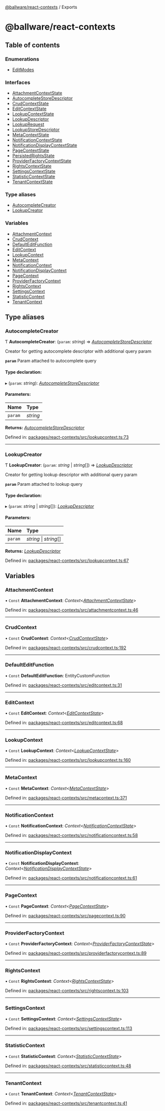 [@ballware/react-contexts](README.md) / Exports

# @ballware/react-contexts

## Table of contents

### Enumerations

- [EditModes](enums/editmodes.md)

### Interfaces

- [AttachmentContextState](interfaces/attachmentcontextstate.md)
- [AutocompleteStoreDescriptor](interfaces/autocompletestoredescriptor.md)
- [CrudContextState](interfaces/crudcontextstate.md)
- [EditContextState](interfaces/editcontextstate.md)
- [LookupContextState](interfaces/lookupcontextstate.md)
- [LookupDescriptor](interfaces/lookupdescriptor.md)
- [LookupRequest](interfaces/lookuprequest.md)
- [LookupStoreDescriptor](interfaces/lookupstoredescriptor.md)
- [MetaContextState](interfaces/metacontextstate.md)
- [NotificationContextState](interfaces/notificationcontextstate.md)
- [NotificationDisplayContextState](interfaces/notificationdisplaycontextstate.md)
- [PageContextState](interfaces/pagecontextstate.md)
- [PersistedRightsState](interfaces/persistedrightsstate.md)
- [ProviderFactoryContextState](interfaces/providerfactorycontextstate.md)
- [RightsContextState](interfaces/rightscontextstate.md)
- [SettingsContextState](interfaces/settingscontextstate.md)
- [StatisticContextState](interfaces/statisticcontextstate.md)
- [TenantContextState](interfaces/tenantcontextstate.md)

### Type aliases

- [AutocompleteCreator](modules.md#autocompletecreator)
- [LookupCreator](modules.md#lookupcreator)

### Variables

- [AttachmentContext](modules.md#attachmentcontext)
- [CrudContext](modules.md#crudcontext)
- [DefaultEditFunction](modules.md#defaulteditfunction)
- [EditContext](modules.md#editcontext)
- [LookupContext](modules.md#lookupcontext)
- [MetaContext](modules.md#metacontext)
- [NotificationContext](modules.md#notificationcontext)
- [NotificationDisplayContext](modules.md#notificationdisplaycontext)
- [PageContext](modules.md#pagecontext)
- [ProviderFactoryContext](modules.md#providerfactorycontext)
- [RightsContext](modules.md#rightscontext)
- [SettingsContext](modules.md#settingscontext)
- [StatisticContext](modules.md#statisticcontext)
- [TenantContext](modules.md#tenantcontext)

## Type aliases

### AutocompleteCreator

Ƭ **AutocompleteCreator**: (`param`: *string*) => [*AutocompleteStoreDescriptor*](interfaces/autocompletestoredescriptor.md)

Creator for getting autocomplete descriptor with additional query param

**`param`** Param attached to autocomplete query

#### Type declaration:

▸ (`param`: *string*): [*AutocompleteStoreDescriptor*](interfaces/autocompletestoredescriptor.md)

#### Parameters:

Name | Type |
:------ | :------ |
`param` | *string* |

**Returns:** [*AutocompleteStoreDescriptor*](interfaces/autocompletestoredescriptor.md)

Defined in: [packages/react-contexts/src/lookupcontext.ts:73](https://github.com/ballware/ballware-client/blob/d7ee5ae/packages/react-contexts/src/lookupcontext.ts#L73)

___

### LookupCreator

Ƭ **LookupCreator**: (`param`: *string* \| *string*[]) => [*LookupDescriptor*](interfaces/lookupdescriptor.md)

Creator for getting lookup descriptor with additional query param

**`param`** Param attached to lookup query

#### Type declaration:

▸ (`param`: *string* \| *string*[]): [*LookupDescriptor*](interfaces/lookupdescriptor.md)

#### Parameters:

Name | Type |
:------ | :------ |
`param` | *string* \| *string*[] |

**Returns:** [*LookupDescriptor*](interfaces/lookupdescriptor.md)

Defined in: [packages/react-contexts/src/lookupcontext.ts:67](https://github.com/ballware/ballware-client/blob/d7ee5ae/packages/react-contexts/src/lookupcontext.ts#L67)

## Variables

### AttachmentContext

• `Const` **AttachmentContext**: *Context*<[*AttachmentContextState*](interfaces/attachmentcontextstate.md)\>

Defined in: [packages/react-contexts/src/attachmentcontext.ts:46](https://github.com/ballware/ballware-client/blob/d7ee5ae/packages/react-contexts/src/attachmentcontext.ts#L46)

___

### CrudContext

• `Const` **CrudContext**: *Context*<[*CrudContextState*](interfaces/crudcontextstate.md)\>

Defined in: [packages/react-contexts/src/crudcontext.ts:192](https://github.com/ballware/ballware-client/blob/d7ee5ae/packages/react-contexts/src/crudcontext.ts#L192)

___

### DefaultEditFunction

• `Const` **DefaultEditFunction**: EntityCustomFunction

Defined in: [packages/react-contexts/src/editcontext.ts:31](https://github.com/ballware/ballware-client/blob/d7ee5ae/packages/react-contexts/src/editcontext.ts#L31)

___

### EditContext

• `Const` **EditContext**: *Context*<[*EditContextState*](interfaces/editcontextstate.md)\>

Defined in: [packages/react-contexts/src/editcontext.ts:68](https://github.com/ballware/ballware-client/blob/d7ee5ae/packages/react-contexts/src/editcontext.ts#L68)

___

### LookupContext

• `Const` **LookupContext**: *Context*<[*LookupContextState*](interfaces/lookupcontextstate.md)\>

Defined in: [packages/react-contexts/src/lookupcontext.ts:160](https://github.com/ballware/ballware-client/blob/d7ee5ae/packages/react-contexts/src/lookupcontext.ts#L160)

___

### MetaContext

• `Const` **MetaContext**: *Context*<[*MetaContextState*](interfaces/metacontextstate.md)\>

Defined in: [packages/react-contexts/src/metacontext.ts:371](https://github.com/ballware/ballware-client/blob/d7ee5ae/packages/react-contexts/src/metacontext.ts#L371)

___

### NotificationContext

• `Const` **NotificationContext**: *Context*<[*NotificationContextState*](interfaces/notificationcontextstate.md)\>

Defined in: [packages/react-contexts/src/notificationcontext.ts:58](https://github.com/ballware/ballware-client/blob/d7ee5ae/packages/react-contexts/src/notificationcontext.ts#L58)

___

### NotificationDisplayContext

• `Const` **NotificationDisplayContext**: *Context*<[*NotificationDisplayContextState*](interfaces/notificationdisplaycontextstate.md)\>

Defined in: [packages/react-contexts/src/notificationcontext.ts:61](https://github.com/ballware/ballware-client/blob/d7ee5ae/packages/react-contexts/src/notificationcontext.ts#L61)

___

### PageContext

• `Const` **PageContext**: *Context*<[*PageContextState*](interfaces/pagecontextstate.md)\>

Defined in: [packages/react-contexts/src/pagecontext.ts:90](https://github.com/ballware/ballware-client/blob/d7ee5ae/packages/react-contexts/src/pagecontext.ts#L90)

___

### ProviderFactoryContext

• `Const` **ProviderFactoryContext**: *Context*<[*ProviderFactoryContextState*](interfaces/providerfactorycontextstate.md)\>

Defined in: [packages/react-contexts/src/providerfactorycontext.ts:89](https://github.com/ballware/ballware-client/blob/d7ee5ae/packages/react-contexts/src/providerfactorycontext.ts#L89)

___

### RightsContext

• `Const` **RightsContext**: *Context*<[*RightsContextState*](interfaces/rightscontextstate.md)\>

Defined in: [packages/react-contexts/src/rightscontext.ts:103](https://github.com/ballware/ballware-client/blob/d7ee5ae/packages/react-contexts/src/rightscontext.ts#L103)

___

### SettingsContext

• `Const` **SettingsContext**: *Context*<[*SettingsContextState*](interfaces/settingscontextstate.md)\>

Defined in: [packages/react-contexts/src/settingscontext.ts:113](https://github.com/ballware/ballware-client/blob/d7ee5ae/packages/react-contexts/src/settingscontext.ts#L113)

___

### StatisticContext

• `Const` **StatisticContext**: *Context*<[*StatisticContextState*](interfaces/statisticcontextstate.md)\>

Defined in: [packages/react-contexts/src/statisticcontext.ts:48](https://github.com/ballware/ballware-client/blob/d7ee5ae/packages/react-contexts/src/statisticcontext.ts#L48)

___

### TenantContext

• `Const` **TenantContext**: *Context*<[*TenantContextState*](interfaces/tenantcontextstate.md)\>

Defined in: [packages/react-contexts/src/tenantcontext.ts:41](https://github.com/ballware/ballware-client/blob/d7ee5ae/packages/react-contexts/src/tenantcontext.ts#L41)
